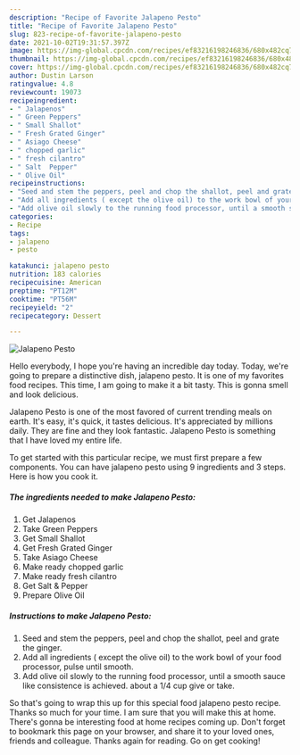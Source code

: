 ```yaml
---
description: "Recipe of Favorite Jalapeno Pesto"
title: "Recipe of Favorite Jalapeno Pesto"
slug: 823-recipe-of-favorite-jalapeno-pesto
date: 2021-10-02T19:31:57.397Z
image: https://img-global.cpcdn.com/recipes/ef83216198246836/680x482cq70/jalapeno-pesto-recipe-main-photo.jpg
thumbnail: https://img-global.cpcdn.com/recipes/ef83216198246836/680x482cq70/jalapeno-pesto-recipe-main-photo.jpg
cover: https://img-global.cpcdn.com/recipes/ef83216198246836/680x482cq70/jalapeno-pesto-recipe-main-photo.jpg
author: Dustin Larson
ratingvalue: 4.8
reviewcount: 19073
recipeingredient:
- " Jalapenos"
- " Green Peppers"
- " Small Shallot"
- " Fresh Grated Ginger"
- " Asiago Cheese"
- " chopped garlic"
- " fresh cilantro"
- " Salt  Pepper"
- " Olive Oil"
recipeinstructions:
- "Seed and stem the peppers, peel and chop the shallot, peel and grate the ginger."
- "Add all ingredients ( except the olive oil) to the work bowl of your food processor, pulse until smooth."
- "Add olive oil slowly to the running food processor, until a smooth sauce like consistence is achieved. about a 1/4 cup give or take."
categories:
- Recipe
tags:
- jalapeno
- pesto

katakunci: jalapeno pesto 
nutrition: 183 calories
recipecuisine: American
preptime: "PT12M"
cooktime: "PT56M"
recipeyield: "2"
recipecategory: Dessert

---
```



![Jalapeno Pesto](https://img-global.cpcdn.com/recipes/ef83216198246836/680x482cq70/jalapeno-pesto-recipe-main-photo.jpg)

Hello everybody, I hope you're having an incredible day today. Today, we're going to prepare a distinctive dish, jalapeno pesto. It is one of my favorites food recipes. This time, I am going to make it a bit tasty. This is gonna smell and look delicious.



Jalapeno Pesto is one of the most favored of current trending meals on earth. It's easy, it's quick, it tastes delicious. It's appreciated by millions daily. They are fine and they look fantastic. Jalapeno Pesto is something that I have loved my entire life.


To get started with this particular recipe, we must first prepare a few components. You can have jalapeno pesto using 9 ingredients and 3 steps. Here is how you cook it.

<!--inarticleads1-->

##### The ingredients needed to make Jalapeno Pesto:

1. Get  Jalapenos
1. Take  Green Peppers
1. Get  Small Shallot
1. Get  Fresh Grated Ginger
1. Take  Asiago Cheese
1. Make ready  chopped garlic
1. Make ready  fresh cilantro
1. Get  Salt &amp; Pepper
1. Prepare  Olive Oil




<!--inarticleads2-->

##### Instructions to make Jalapeno Pesto:

1. Seed and stem the peppers, peel and chop the shallot, peel and grate the ginger.
1. Add all ingredients ( except the olive oil) to the work bowl of your food processor, pulse until smooth.
1. Add olive oil slowly to the running food processor, until a smooth sauce like consistence is achieved. about a 1/4 cup give or take.




So that's going to wrap this up for this special food jalapeno pesto recipe. Thanks so much for your time. I am sure that you will make this at home. There's gonna be interesting food at home recipes coming up. Don't forget to bookmark this page on your browser, and share it to your loved ones, friends and colleague. Thanks again for reading. Go on get cooking!
